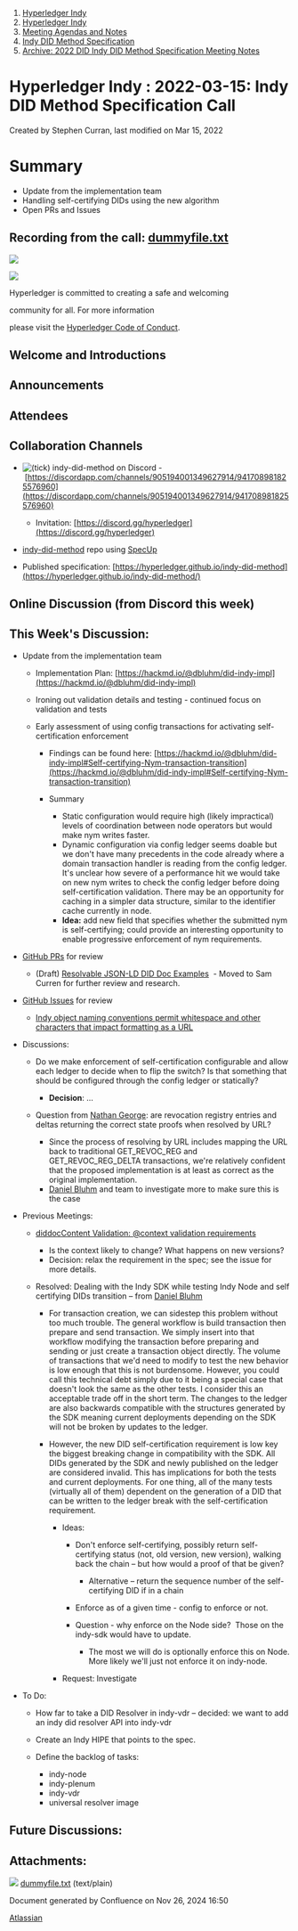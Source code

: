 1. [Hyperledger Indy](index.html)
2. [Hyperledger Indy](Hyperledger-Indy_19464194.html)
3. [Meeting Agendas and Notes](Meeting-Agendas-and-Notes_19464715.html)
4. [Indy DID Method Specification](Indy-DID-Method-Specification_19465516.html)
5. [Archive: 2022 DID Indy DID Method Specification Meeting Notes](19465839.html)

# Hyperledger Indy : 2022-03-15: Indy DID Method Specification Call

Created by Stephen Curran, last modified on Mar 15, 2022

# Summary

- Update from the implementation team
- Handling self-certifying DIDs using the new algorithm
- Open PRs and Issues

## Recording from the call: [dummyfile.txt](#)

![](https://wiki.hyperledger.org/download/attachments/29034696/Antitrustnotice.png?version=1&modificationDate=1581695654000&api=v2)

![](https://wiki.hyperledger.org/download/attachments/2392771/welcome.png?version=2&modificationDate=1572450107000&api=v2)

Hyperledger is committed to creating a safe and welcoming

community for all. For more information

please visit the [Hyperledger Code of Conduct](https://lf-hyperledger.atlassian.net/wiki/spaces/HYP/pages/19595281/Hyperledger+Code+of+Conduct).

## Welcome and Introductions

## Announcements

## Attendees

## Collaboration Channels

- ![(tick)](images/icons/emoticons/check.png) indy-did-method on Discord - [https://discordapp.com/channels/905194001349627914/941708981825576960](https://discordapp.com/channels/905194001349627914/941708981825576960)
  
  - Invitation: [https://discord.gg/hyperledger](https://discord.gg/hyperledger)
- [indy-did-method](https://github.com/hyperledger/indy-did-method) repo using [SpecUp](https://github.com/decentralized-identity/spec-up)
- Published specification: [https://hyperledger.github.io/indy-did-method](https://hyperledger.github.io/indy-did-method/)

## Online Discussion (from Discord this week)

## This Week's Discussion:

- Update from the implementation team
  
  - Implementation Plan: [https://hackmd.io/@dbluhm/did-indy-impl](https://hackmd.io/@dbluhm/did-indy-impl)
  - Ironing out validation details and testing - continued focus on validation and tests
  - Early assessment of using config transactions for activating self-certification enforcement
    
    - Findings can be found here: [https://hackmd.io/@dbluhm/did-indy-impl#Self-certifying-Nym-transaction-transition](https://hackmd.io/@dbluhm/did-indy-impl#Self-certifying-Nym-transaction-transition)
    - Summary
      
      - Static configuration would require high (likely impractical) levels of coordination between node operators but would make nym writes faster.
      - Dynamic configuration via config ledger seems doable but we don't have many precedents in the code already where a domain transaction handler is reading from the config ledger. It's unclear how severe of a performance hit we would take on new nym writes to check the config ledger before doing self-certification validation. There may be an opportunity for caching in a simpler data structure, similar to the identifier cache currently in node.
      - **Idea:** add new field that specifies whether the submitted nym is self-certifying; could provide an interesting opportunity to enable progressive enforcement of nym requirements.
- [GitHub PRs](https://github.com/hyperledger/indy-did-method/pulls) for review
  
  - (Draft) [Resolvable JSON-LD DID Doc Examples](https://github.com/hyperledger/indy-did-method/pull/55)  - Moved to Sam Curren for further review and research.
- [GitHub Issues](https://github.com/hyperledger/indy-did-method/issues) for review
  
  - [Indy object naming conventions permit whitespace and other characters that impact formatting as a URL](https://github.com/hyperledger/indy-did-method/issues/59)
- Discussions:
  
  - Do we make enforcement of self-certification configurable and allow each ledger to decide when to flip the switch? Is that something that should be configured through the config ledger or statically?
    
    - **Decision**: ...
  - Question from [Nathan George](https://lf-hyperledger.atlassian.net/wiki/people/712020:3e7556ab-cdb8-47f5-8b68-12a3378021fd?ref=confluence): are revocation registry entries and deltas returning the correct state proofs when resolved by URL?
    
    - Since the process of resolving by URL includes mapping the URL back to traditional GET\_REVOC\_REG and GET\_REVOC\_REG\_DELTA transactions, we're relatively confident that the proposed implementation is at least as correct as the original implementation.
    - [Daniel Bluhm](https://lf-hyperledger.atlassian.net/wiki/people/712020:c322d585-d6d2-4479-a990-b91fac45db1c?ref=confluence) and team to investigate more to make sure this is the case
- Previous Meetings:
  
  - [diddocContent Validation: @context validation requirements](https://github.com/hyperledger/indy-did-method/issues/57)
    
    - Is the context likely to change? What happens on new versions?
    - Decision: relax the requirement in the spec; see the issue for more details.
  - Resolved: Dealing with the Indy SDK while testing Indy Node and self certifying DIDs transition – from [Daniel Bluhm](https://lf-hyperledger.atlassian.net/wiki/people/712020:c322d585-d6d2-4479-a990-b91fac45db1c?ref=confluence)
    
    - For transaction creation, we can sidestep this problem without too much trouble. The general workflow is build transaction then prepare and send transaction. We simply insert into that workflow modifying the transaction before preparing and sending or just create a transaction object directly. The volume of transactions that we'd need to modify to test the new behavior is low enough that this is not burdensome. However, you could call this technical debt simply due to it being a special case that doesn't look the same as the other tests. I consider this an acceptable trade off in the short term. The changes to the ledger are also backwards compatible with the structures generated by the SDK meaning current deployments depending on the SDK will not be broken by updates to the ledger.
    - However, the new DID self-certification requirement is low key the biggest breaking change in compatibility with the SDK. All DIDs generated by the SDK and newly published on the ledger are considered invalid. This has implications for both the tests and current deployments. For one thing, all of the many tests (virtually all of them) dependent on the generation of a DID that can be written to the ledger break with the self-certification requirement.
      
      - Ideas:
        
        - Don't enforce self-certifying, possibly return self-certifying status (not, old version, new version), walking back the chain – but how would a proof of that be given?
          
          - Alternative – return the sequence number of the self-certifying DID if in a chain
        - Enforce as of a given time - config to enforce or not.
        - Question - why enforce on the Node side?  Those on the indy-sdk would have to update.
          
          - The most we will do is optionally enforce this on Node. More likely we'll just not enforce it on indy-node.
      - Request: Investigate
- To Do:
  
  - How far to take a DID Resolver in indy-vdr – decided: we want to add an indy did resolver API into indy-vdr
  - Create an Indy HIPE that points to the spec.
  - Define the backlog of tasks:
    
    - indy-node
    - indy-plenum
    - indy-vdr
    - universal resolver image

## Future Discussions:

## Attachments:

![](images/icons/bullet_blue.gif) [dummyfile.txt](attachments/19464569/19466052.txt) (text/plain)

Document generated by Confluence on Nov 26, 2024 16:50

[Atlassian](http://www.atlassian.com/)
